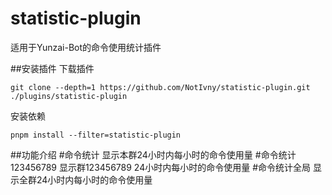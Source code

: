 # statistic-plugin
适用于Yunzai-Bot的命令使用统计插件

##安装插件
下载插件
```
git clone --depth=1 https://github.com/NotIvny/statistic-plugin.git ./plugins/statistic-plugin
```
安装依赖
```
pnpm install --filter=statistic-plugin
```
##功能介绍
#命令统计 显示本群24小时内每小时的命令使用量
#命令统计123456789 显示群123456789 24小时内每小时的命令使用量
#命令统计全局 显示全群24小时内每小时的命令使用量